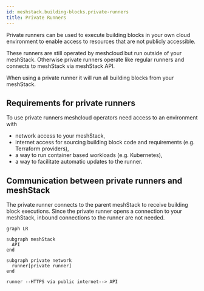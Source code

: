 ```yaml
---
id: meshstack.building-blocks.private-runners
title: Private Runners
---
```


Private runners can be used to execute building blocks in your own cloud environment to enable access to resources that are not publicly accessible.

These runners are still operated by meshcloud but run outside of your meshStack.
Otherwise private runners operate like regular runners and connects to meshStack via meshStack API. 

When using a private runner it will run all building blocks from your meshStack.

## Requirements for private runners

To use private runners meshcloud operators need access to an environment with

- network access to your meshStack,
- internet access for sourcing building block code and requirements (e.g. Terraform providers),
- a way to run container based workloads (e.g. Kubernetes),
- a way to facilitate automatic updates to the runner.

## Communication between private runners and meshStack

The private runner connects to the parent meshStack to receive building block executions.
Since the private runner opens a connection to your meshStack, inbound connections to the runner are not needed.

```mermaid
graph LR

subgraph meshStack
  API
end

subgraph private network
  runner[private runner]
end

runner --HTTPS via public internet--> API
```
